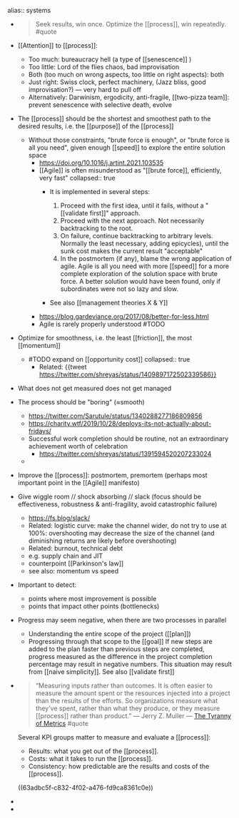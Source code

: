 alias:: systems

- > Seek results, win once. Optimize the [[process]], win repeatedly. #quote
- [[Attention]] to [[process]]:
  * Too much: bureaucracy hell (a type of [[senescence]] )
  * Too little: Lord of the flies chaos, bad improvisation
  * Both (too much on wrong aspects, too little on right aspects): both
  * Just right: Swiss clock, perfect machinery, (Jazz bliss, good improvisation?) — very hard to pull off
  * Alternatively: Darwinism, ergodicity, anti-fragile, [[two-pizza team]]: prevent senescence with selective death, evolve
- The [[process]] should be the shortest and smoothest path to the desired results, i.e. the [[purpose]] of the [[process]]
	- Without those constraints, "brute force is enough", or "brute force is all you need", given enough [[speed]] to explore the entire solution space
		- https://doi.org/10.1016/j.artint.2021.103535
		- [[Agile]] is often misunderstood as "[[brute force]], efficiently, very fast"
		  collapsed:: true
			- It is implemented in several steps:
			  
			  1. Proceed with the first idea, until it fails, without a "[[validate first]]" approach.
			  2. Proceed with the next approach. Not necessarily backtracking to the root.
			  3. On failure, continue backtracking to arbitrary levels. Normally the least necessary, adding epicycles), until the sunk cost makes the current result "acceptable"
			  4. In the postmortem (if any), blame the wrong application of agile. Agile is all you need with more [[speed]] for a more complete exploration of the solution space with brute force. A better solution would have been found, only if subordinates were not so lazy and slow.
			- See also [[management theories X & Y]]
		- https://blog.gardeviance.org/2017/08/better-for-less.html
		- Agile is rarely properly understood #TODO
- Optimize for smoothness, i.e. the least [[friction]], the most [[momentum]]
	- #TODO expand on [[opportunity cost]]
	  collapsed:: true
		- Related: {{tweet https://twitter.com/shreyas/status/1409897172502339586}}
- What does not get measured does not get managed
- The process should be "boring" (≈smooth)
	- https://twitter.com/Sarutule/status/1340288277186809856
	- https://charity.wtf/2019/10/28/deploys-its-not-actually-about-fridays/
	- Successful work completion should be routine, not an extraordinary achievement worth of celebration
		- https://twitter.com/shreyas/status/1391594520207233024
	-
- Improve the [[process]]: postmortem, premortem (perhaps most important point in the [[Agile]] manifesto)
- Give wiggle room // shock absorbing // slack (focus should be effectiveness, robustness & anti-fragility, avoid catastrophic failure)
	- https://fs.blog/slack/
	- Related: logistic curve: make the channel wider, do not try to use at 100%: overshooting may decrease the size of the channel (and diminishing returns are likely before overshooting)
	- Related: burnout, technical debt
	- e.g. supply chain and JIT
	- counterpoint [[Parkinson's law]]
	- see also: momentum vs speed
- Important to detect:
  * points where most improvement is possible
  * points that impact other points (bottlenecks)
- Progress may seem negative, when there are two processes in parallel
  * Understanding the entire scope of the project ([[plan]])
  * Progressing through that scope to the [[goal]]
  If new steps are added to the plan faster than previous steps are completed, progress measured as the difference in the project completion percentage may result in negative numbers. This situation may result from [[naive simplicity]]. See also [[validate first]]
- > “Measuring inputs rather than outcomes. It is often easier to measure the amount spent or the resources injected into a project than the results of the efforts. So organizations measure what they’ve spent, rather than what they produce, or they measure [[process]] rather than product.” — Jerry Z. Muller — [The Tyranny of Metrics](https://twitter.com/tom_d_kerwin/status/1608831886549291013) #quote
  
  Several KPI groups matter to measure and evaluate a [[process]]:
  * Results: what you get out of the [[process]].
  * Costs: what it takes to run the [[process]].
  * Consistency: how predictable are the results and costs of the [[process]].
  
  ((63adbc5f-c832-4f02-a476-fd9ca8361c0e))
-
-